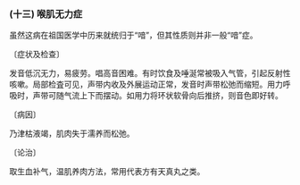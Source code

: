 ### (十三) 喉肌无力症

虽然这病在祖国医学中历来就统归于“喑”，但其性质则并非一般“喑”症。

〔症状及检查〕

发音低沉无力，易疲劳。唱高音困难。有时饮食及唾涎常被吸入气管，引起反射性咳嗽。局部检査可见，声带内收及外展运动正常，发音时声带松弛而缩短。用力呼吸时，声带可随气流上下而摆动。如用力将环状软骨向后推挤，则音色即好转。

〔病因〕

乃津枯液竭，肌肉失于濡养而松弛。

〔论治〕

取生血补气，温肌养肉方法，常用代表方有天真丸之类。
